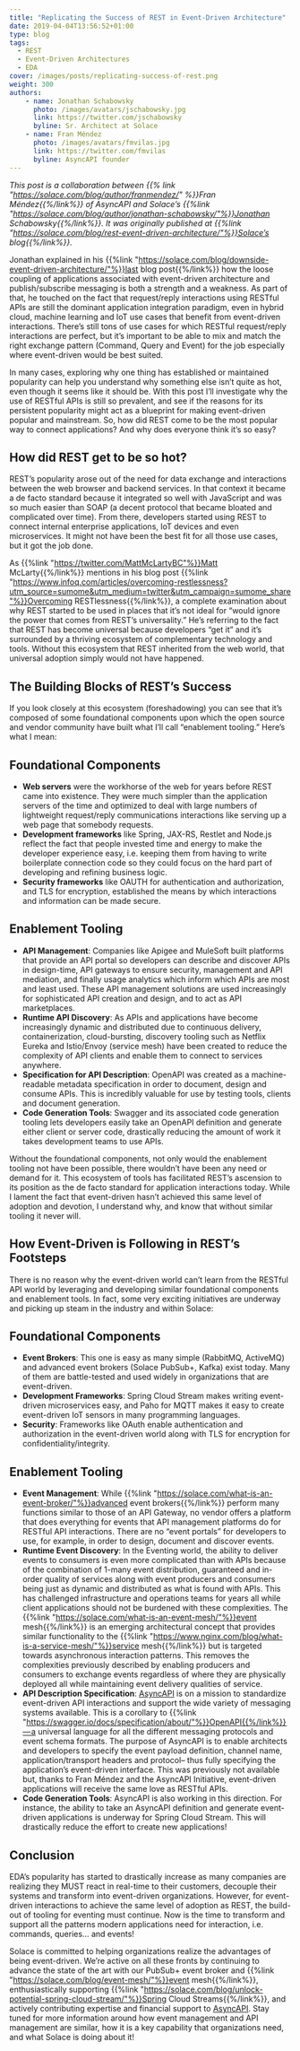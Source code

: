 ```yaml
---
title: "Replicating the Success of REST in Event-Driven Architecture"
date: 2019-04-04T13:56:52+01:00
type: blog
tags:
  - REST
  - Event-Driven Architectures
  - EDA
cover: /images/posts/replicating-success-of-rest.png
weight: 300
authors:
    - name: Jonathan Schabowsky
      photo: /images/avatars/jschabowsky.jpg
      link: https://twitter.com/jschabowsky
      byline: Sr. Architect at Solace
    - name: Fran Méndez
      photo: /images/avatars/fmvilas.jpg
      link: https://twitter.com/fmvilas
      byline: AsyncAPI founder
---
```


_This post is a collaboration between {{% link "https://solace.com/blog/author/franmendez/" %}}Fran Méndez{{%/link%}} of AsyncAPI and Solace’s {{%link "https://solace.com/blog/author/jonathan-schabowsky/"%}}Jonathan Schabowsky{{%/link%}}. It was originally published at {{%link "https://solace.com/blog/rest-event-driven-architecture/"%}}Solace’s blog{{%/link%}}._

Jonathan explained in his {{%link "https://solace.com/blog/downside-event-driven-architecture/"%}}last blog post{{%/link%}} how the loose coupling of applications associated with event-driven architecture and publish/subscribe messaging is both a strength and a weakness. As part of that, he touched on the fact that request/reply interactions using RESTful APIs are still the dominant application integration paradigm, even in hybrid cloud, machine learning and IoT use cases that benefit from event-driven interactions. There’s still tons of use cases for which RESTful request/reply interactions are perfect, but it’s important to be able to mix and match the right exchange pattern (Command, Query and Event) for the job especially where event-driven would be best suited.

In many cases, exploring why one thing has established or maintained popularity can help you understand why something else isn’t quite as hot, even though it seems like it should be. With this post I’ll investigate why the use of RESTful APIs is still so prevalent, and see if the reasons for its persistent popularity might act as a blueprint for making event-driven popular and mainstream. So, how did REST come to be the most popular way to connect applications? And why does everyone think it’s so easy?

## How did REST get to be so hot?
REST’s popularity arose out of the need for data exchange and interactions between the web browser and backend services. In that context it became a de facto standard because it integrated so well with JavaScript and was so much easier than SOAP (a decent protocol that became bloated and complicated over time). From there, developers started using REST to connect internal enterprise applications, IoT devices and even microservices. It might not have been the best fit for all those use cases, but it got the job done.

As {{%link "https://twitter.com/MattMcLartyBC"%}}Matt McLarty{{%/link%}} mentions in his blog post {{%link "https://www.infoq.com/articles/overcoming-restlessness?utm_source=sumome&utm_medium=twitter&utm_campaign=sumome_share"%}}Overcoming RESTlessness{{%/link%}}, a complete examination about why REST started to be used in places that it’s not ideal for “would ignore the power that comes from REST’s universality.” He’s referring to the fact that REST has become universal because developers “get it” and it’s surrounded by a thriving ecosystem of complementary technology and tools. Without this ecosystem that REST inherited from the web world, that universal adoption simply would not have happened.

## The Building Blocks of REST’s Success
If you look closely at this ecosystem (foreshadowing) you can see that it’s composed of some foundational components upon which the open source and vendor community have built what I’ll call “enablement tooling.” Here’s what I mean:

## Foundational Components
* **Web servers** were the workhorse of the web for years before REST came into existence. They were much simpler than the application servers of the time and optimized to deal with large numbers of lightweight request/reply communications interactions like serving up a web page that somebody requests.
* **Development frameworks** like Spring, JAX-RS, Restlet and Node.js reflect the fact that people invested time and energy to make the developer experience easy, i.e. keeping them from having to write boilerplate connection code so they could focus on the hard part of developing and refining business logic.
* **Security frameworks** like OAUTH for authentication and authorization, and TLS for encryption, established the means by which interactions and information can be made secure.

## Enablement Tooling
* **API Management**: Companies like Apigee and MuleSoft built platforms that provide an API portal so developers can describe and discover APIs in design-time, API gateways to ensure security, management and API mediation, and finally usage analytics which inform which APIs are most and least used. These API management solutions are used increasingly for sophisticated API creation and design, and to act as API marketplaces.
* **Runtime API Discovery**: As APIs and applications have become increasingly dynamic and distributed due to continuous delivery, containerization, cloud-bursting, discovery tooling such as Netflix Eureka and Istio/Envoy (service mesh) have been created to reduce the complexity of API clients and enable them to connect to services anywhere.
* **Specification for API Description**: OpenAPI was created as a machine-readable metadata specification in order to document, design and consume APIs. This is incredibly valuable for use by testing tools, clients and document generation.
* **Code Generation Tools**: Swagger and its associated code generation tooling lets developers easily take an OpenAPI definition and generate either client or server code, drastically reducing the amount of work it takes development teams to use APIs.

Without the foundational components, not only would the enablement tooling not have been possible, there wouldn’t have been any need or demand for it. This ecosystem of tools has facilitated REST’s ascension to its position as the de facto standard for application interactions today. While I lament the fact that event-driven hasn’t achieved this same level of adoption and devotion, I understand why, and know that without similar tooling it never will.

## How Event-Driven is Following in REST’s Footsteps
There is no reason why the event-driven world can’t learn from the RESTful API world by leveraging and developing similar foundational components and enablement tools. In fact, some very exciting initiatives are underway and picking up steam in the industry and within Solace:

## Foundational Components
* **Event Brokers**: This one is easy as many simple (RabbitMQ, ActiveMQ) and advanced event brokers (Solace PubSub+, Kafka) exist today. Many of them are battle-tested and used widely in organizations that are event-driven.
* **Development Frameworks**: Spring Cloud Stream makes writing event-driven microservices easy, and Paho for MQTT makes it easy to create event-driven IoT sensors in many programming languages.
* **Security**: Frameworks like OAuth enable authentication and authorization in the event-driven world along with TLS for encryption for confidentiality/integrity.

## Enablement Tooling
* **Event Management**: While {{%link "https://solace.com/what-is-an-event-broker/"%}}advanced event brokers{{%/link%}} perform many functions similar to those of an API Gateway, no vendor offers a platform that does everything for events that API management platforms do for RESTful API interactions. There are no “event portals” for developers to use, for example, in order to design, document and discover events.
* **Runtime Event Discovery**: In the Eventing world, the ability to deliver events to consumers is even more complicated than with APIs because of the combination of 1-many event distribution, guaranteed and in-order quality of services along with event producers and consumers being just as dynamic and distributed as what is found with APIs. This has challenged infrastructure and operations teams for years all while client applications should not be burdened with these complexities. The {{%link "https://solace.com/what-is-an-event-mesh/"%}}event mesh{{%/link%}} is an emerging architectural concept that provides similar functionality to the {{%link "https://www.nginx.com/blog/what-is-a-service-mesh/"%}}service mesh{{%/link%}} but is targeted towards asynchronous interaction patterns. This removes the complexities previously described by enabling producers and consumers to exchange events regardless of where they are physically deployed all while maintaining event delivery qualities of service.
* **API Description Specification**: [AsyncAPI](https://www.asyncapi.com/) is on a mission to standardize event-driven API interactions and support the wide variety of messaging systems available. This is a corollary to {{%link "https://swagger.io/docs/specification/about/"%}}OpenAPI{{%/link%}} — a universal language for all the different messaging protocols and event schema formats. The purpose of AsyncAPI is to enable architects and developers to specify the event payload definition, channel name, application/transport headers and protocol– thus fully specifying the application’s event-driven interface. This was previously not available but, thanks to Fran Méndez and the AsyncAPI Initiative, event-driven applications will receive the same love as RESTful APIs.
* **Code Generation Tools**: AsyncAPI is also working in this direction. For instance, the ability to take an AsyncAPI definition and generate event-driven applications is underway for Spring Cloud Stream. This will drastically reduce the effort to create new applications!

## Conclusion
EDA’s popularity has started to drastically increase as many companies are realizing they MUST react in real-time to their customers, decouple their systems and transform into event-driven organizations. However, for event-driven interactions to achieve the same level of adoption as REST, the build-out of tooling for eventing must continue. Now is the time to transform and support all the patterns modern applications need for interaction, i.e. commands, queries… and events!

Solace is committed to helping organizations realize the advantages of being event-driven. We’re active on all these fronts by continuing to advance the state of the art with our PubSub+ event broker and {{%link "https://solace.com/blog/event-mesh/"%}}event mesh{{%/link%}}, enthusiastically supporting {{%link "https://solace.com/blog/unlock-potential-spring-cloud-stream/"%}}Spring Cloud Streams{{%/link%}}, and actively contributing expertise and financial support to [AsyncAPI](https://www.asyncapi.com/). Stay tuned for more information around how event management and API management are similar, how it is a key capability that organizations need, and what Solace is doing about it!